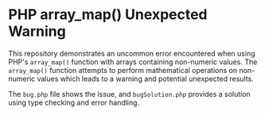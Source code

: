# PHP array_map() Unexpected Warning
This repository demonstrates an uncommon error encountered when using PHP's `array_map()` function with arrays containing non-numeric values.  The `array_map()` function attempts to perform mathematical operations on non-numeric values which leads to a warning and potential unexpected results.

The `bug.php` file shows the issue, and `bugSolution.php` provides a solution using type checking and error handling.
